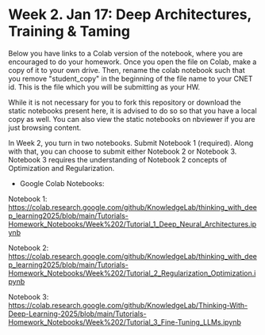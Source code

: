 # Week 2. Jan 17: Deep Architectures, Training & Taming

Below you have links to a Colab version of the notebook, where you are encouraged to do your homework. Once you open the file on Colab, make a copy of it to your own drive. Then, rename the colab notebook such that you remove "student_copy" in the beginning of the file name to your CNET id. This is the file which you will be submitting as your HW.

While it is not necessary for you to fork this repository or download the static notebooks present here, it is advised to do so so that you have a local copy as well. You can also view the static notebooks on nbviewer if you are just browsing content.

In Week 2, you turn in two notebooks. Submit Notebook 1 (required). Along with that, you can choose to submit either Notebook 2 or Notebook 3. Notebook 3 requires the understanding of Notebook 2 concepts of Optimization and Regularization.

* Google Colab Notebooks:

Notebook 1: https://colab.research.google.com/github/KnowledgeLab/thinking_with_deep_learning2025/blob/main/Tutorials-Homework_Notebooks/Week%202/Tutorial_1_Deep_Neural_Architectures.ipynb

Notebook 2: https://colab.research.google.com/github/KnowledgeLab/thinking_with_deep_learning2025/blob/main/Tutorials-Homework_Notebooks/Week%202/Tutorial_2_Regularization_Optimization.ipynb

Notebook 3: https://colab.research.google.com/github/KnowledgeLab/Thinking-With-Deep-Learning-2025/blob/main/Tutorials-Homework_Notebooks/Week%202/Tutorial_3_Fine-Tuning_LLMs.ipynb
